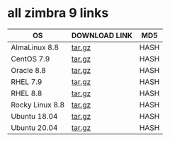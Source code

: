 # all zimbra 9 links

| OS | DOWNLOAD LINK | MD5 |
|----|----------|-----|
| AlmaLinux 8.8 | [tar.gz](#) | HASH |
| CentOS 7.9 | [tar.gz](#) | HASH |
| Oracle 8.8 | [tar.gz](#) | HASH |
| RHEL 7.9 | [tar.gz](#) | HASH |
| RHEL 8.8 | [tar.gz](#) | HASH |
| Rocky Linux 8.8 | [tar.gz](#) | HASH |
| Ubuntu 18.04 | [tar.gz](#) | HASH |
| Ubuntu 20.04 | [tar.gz](#) | HASH |

